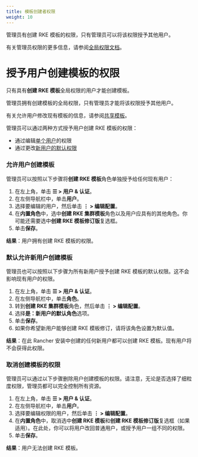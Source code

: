 ```yaml
---
title: 模板创建者权限
weight: 10
---
```


管理员有创建 RKE 模板的权限，只有管理员可以将该权限授予其他用户。

有关管理员权限的更多信息，请参阅[全局权限文档](../manage-role-based-access-control-rbac/global-permissions.md)。

# 授予用户创建模板的权限

只有具有**创建 RKE 模板**全局权限的用户才能创建模板。

管理员拥有创建模板的全局权限，只有管理员才能将该权限授予其他用户。

有关允许用户修改现有模板的信息，请参阅[共享模板](access-or-share-templates.md)。

管理员可以通过两种方式授予用户创建 RKE 模板的权限：

- 通过编辑[单个用户](#允许用户创建模板)的权限
- 通过更改[新用户的默认权限](#默认允许新用户创建模板)

### 允许用户创建模板

管理员可以按照以下步骤将**创建 RKE 模板**角色单独授予给任何现有用户：

1. 在左上角，单击 **☰ > 用户 & 认证**。
1. 在左侧导航栏中，单击**用户**。
1. 选择要编辑的用户，然后单击 **⋮ > 编辑配置**。
1. 在**内置角色**中，选中**创建 RKE 集群模板**角色以及用户应具有的其他角色。你可能还需要选中**创建 RKE 模板修订版**复选框。
1. 单击**保存**。

**结果**：用户拥有创建 RKE 模板的权限。

### 默认允许新用户创建模板

管理员也可以按照以下步骤为所有新用户授予创建 RKE 模板的默认权限。这不会影响现有用户的权限。

1. 在左上角，单击 **☰ > 用户 & 认证**。
1. 在左侧导航栏中，单击**角色**。
1. 转到**创建 RKE 集群模板**角色，然后单击 **⋮ > 编辑配置**。
1. 选择**是：新用户的默认角色**选项。
1. 单击**保存**。
1. 如果你希望新用户能够创建 RKE 模板修订，请将该角色设置为默认值。

**结果**：在此 Rancher 安装中创建的任何新用户都可以创建 RKE 模板。现有用户将不会获得此权限。

### 取消创建模板的权限

管理员可以通过以下步骤删除用户创建模板的权限。请注意，无论是否选择了细粒度权限，管理员都可以完全控制所有资源。

1. 在左上角，单击 **☰ > 用户 & 认证**。
1. 在左侧导航栏中，单击**用户**。
1. 选择要编辑权限的用户，然后单击 **⋮ > 编辑配置**。
1. 在**内置角色**中，取消选中**创建 RKE 模板**和**创建 RKE 模板修订版**复选框（如果适用）。在此处，你可以将用户改回普通用户，或授予用户一组不同的权限。
1. 单击**保存**。

**结果**：用户无法创建 RKE 模板。